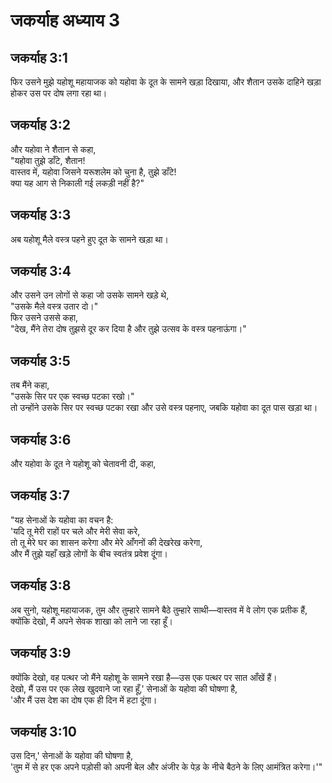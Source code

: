 # जकर्याह अध्याय 3

## जकर्याह 3:1

फिर उसने मुझे यहोशू महायाजक को यहोवा के दूत के सामने खड़ा दिखाया, और शैतान उसके दाहिने खड़ा होकर उस पर दोष लगा रहा था।

## जकर्याह 3:2

और यहोवा ने शैतान से कहा,  
"यहोवा तुझे डाँटे, शैतान!  
वास्तव में, यहोवा जिसने यरूशलेम को चुना है, तुझे डाँटे!  
क्या यह आग से निकाली गई लकड़ी नहीं है?"

## जकर्याह 3:3

अब यहोशू मैले वस्त्र पहने हुए दूत के सामने खड़ा था।

## जकर्याह 3:4

और उसने उन लोगों से कहा जो उसके सामने खड़े थे,  
"उसके मैले वस्त्र उतार दो।"  
फिर उसने उससे कहा,  
"देख, मैंने तेरा दोष तुझसे दूर कर दिया है और तुझे उत्सव के वस्त्र पहनाऊंगा।"

## जकर्याह 3:5

तब मैंने कहा,  
"उसके सिर पर एक स्वच्छ पटका रखो।"  
तो उन्होंने उसके सिर पर स्वच्छ पटका रखा और उसे वस्त्र पहनाए, जबकि यहोवा का दूत पास खड़ा था।

## जकर्याह 3:6

और यहोवा के दूत ने यहोशू को चेतावनी दी, कहा,

## जकर्याह 3:7

"यह सेनाओं के यहोवा का वचन है:  
'यदि तू मेरी राहों पर चले और मेरी सेवा करे,  
तो तू मेरे घर का शासन करेगा और मेरे आँगनों की देखरेख करेगा,  
और मैं तुझे यहाँ खड़े लोगों के बीच स्वतंत्र प्रवेश दूंगा।

## जकर्याह 3:8

अब सुनो, यहोशू महायाजक, तुम और तुम्हारे सामने बैठे तुम्हारे साथी—वास्तव में वे लोग एक प्रतीक हैं,  
क्योंकि देखो, मैं अपने सेवक शाखा को लाने जा रहा हूँ।

## जकर्याह 3:9

क्योंकि देखो, वह पत्थर जो मैंने यहोशू के सामने रखा है—उस एक पत्थर पर सात आँखें हैं।  
देखो, मैं उस पर एक लेख खुदवाने जा रहा हूँ,' सेनाओं के यहोवा की घोषणा है,  
'और मैं उस देश का दोष एक ही दिन में हटा दूंगा।

## जकर्याह 3:10

उस दिन,' सेनाओं के यहोवा की घोषणा है,  
'तुम में से हर एक अपने पड़ोसी को अपनी बेल और अंजीर के पेड़ के नीचे बैठने के लिए आमंत्रित करेगा।'"
